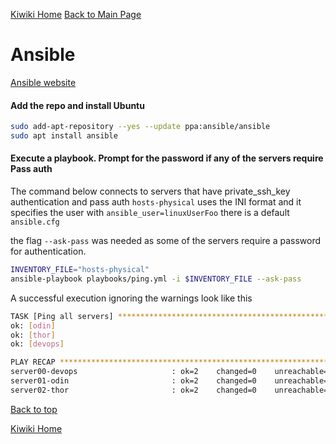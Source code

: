 [Kiwiki Home](/../../)
[Back to Main Page](./readme.md)

# Ansible
[Ansible website](www.ansible.com)

#### Add the repo and install Ubuntu
``` bash
sudo add-apt-repository --yes --update ppa:ansible/ansible
sudo apt install ansible
```

#### Execute a playbook. Prompt for the password if any of the servers require Pass auth
The command below connects to servers that have private_ssh_key authentication and pass auth
`hosts-physical` uses the INI format and it specifies the user with `ansible_user=linuxUserFoo`
there is a default `ansible.cfg`

the flag `--ask-pass` was needed as some of the servers require a password for authentication.

``` bash
INVENTORY_FILE="hosts-physical"
ansible-playbook playbooks/ping.yml -i $INVENTORY_FILE --ask-pass
```

A successful execution ignoring the warnings look like this
``` bash
TASK [Ping all servers] **********************************************************************************************************************************ok: [control]
ok: [odin]
ok: [thor]
ok: [devops]

PLAY RECAP ***********************************************************************************************************************************************control                    : ok=2    changed=0    unreachable=0    failed=0    skipped=0    rescued=0    ignored=0
server00-devops                     : ok=2    changed=0    unreachable=0    failed=0    skipped=0    rescued=0    ignored=0
server01-odin                       : ok=2    changed=0    unreachable=0    failed=0    skipped=0    rescued=0    ignored=0
server02-thor                       : ok=2    changed=0    unreachable=0    failed=0    skipped=0    rescued=0    ignored=0
```

[Back to top](#)

[Kiwiki Home](/../../)